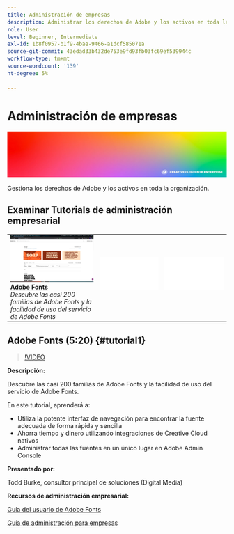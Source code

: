 ```yaml
---
title: Administración de empresas
description: Administrar los derechos de Adobe y los activos en toda la organización
role: User
level: Beginner, Intermediate
exl-id: 1b8f0957-b1f9-4bae-9466-a1dcf585071a
source-git-commit: 43edad33b432de753e9fd93fb03fc69ef539944c
workflow-type: tm+mt
source-wordcount: '139'
ht-degree: 5%

---
```


# Administración de empresas

![Tutorial Hero Image](../assets/hero_cce.jpg)

Gestiona los derechos de Adobe y los activos en toda la organización.

## Examinar Tutorials de administración empresarial

<table style="table-layout:fixed">
<tr>
 <td>
   <a href="enterprise.md#tutorial1">
      <img alt="Adobe Fonts" src="../assets/fonts_burke_thumbnail.jpg" />
   </a>
    <div>
   <a href="enterprise.md#tutorial1"><strong>Adobe Fonts</strong></a>
    </div>
    <em>Descubre las casi 200 familias de Adobe Fonts y la facilidad de uso del servicio de Adobe Fonts</em>
    <br>
  </td>
  <td>
    <img alt="Separador" src="../assets/Whitespacer.png" />
    <div>
    <br>
  </td>
  <td>
    <img alt="Separador" src="../assets/Whitespacer.png" />
    <div>
    <br>
  </td>
</tr>
</table>

## Adobe Fonts (5:20) {#tutorial1}

>[!VIDEO](https://video.tv.adobe.com/v/328226?hidetitle=true)

**Descripción:**

Descubre las casi 200 familias de Adobe Fonts y la facilidad de uso del servicio de Adobe Fonts.

En este tutorial, aprenderá a:
* Utiliza la potente interfaz de navegación para encontrar la fuente adecuada de forma rápida y sencilla
* Ahorra tiempo y dinero utilizando integraciones de Creative Cloud nativos
* Administrar todas las fuentes en un único lugar en Adobe Admin Console

**Presentado por:**

Todd Burke, consultor principal de soluciones (Digital Media)

**Recursos de administración empresarial:**

[Guía del usuario de Adobe Fonts](https://helpx.adobe.com/fonts/user-guide.html)

[Guía de administración para empresas](https://helpx.adobe.com/enterprise/admin-guide.html)
